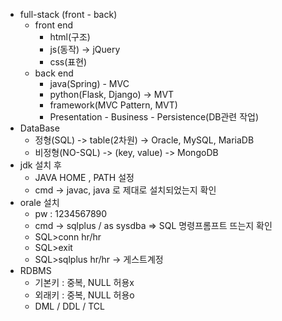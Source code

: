 - full-stack (front - back)
  - front end
    - html(구조)
    - js(동작) -> jQuery
    - css(표현)
  - back end
    - java(Spring) - MVC
    - python(Flask, Django) -> MVT
    - framework(MVC Pattern, MVT)
    - Presentation - Business  - Persistence(DB관련 작업)
- DataBase
  - 정형(SQL) -> table(2차원) -> Oracle, MySQL, MariaDB
  - 비정형(NO-SQL) -> (key, value) -> MongoDB
- jdk 설치 후 
  - JAVA HOME , PATH 설정
  - cmd -> javac, java 로 제대로 설치되었는지 확인
- orale 설치 
  - pw : 1234567890
  - cmd -> sqlplus / as sysdba => SQL 명령프롬프트 뜨는지 확인
  - SQL>conn hr/hr
  - SQL>exit
  - SQL>sqlplus hr/hr -> 게스트계정
- RDBMS
  - 기본키 : 중복, NULL 허용x
  - 외래키 : 중복, NULL 허용o
  - DML / DDL / TCL